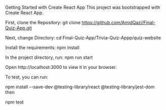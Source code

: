 Getting Started with Create React App This project was bootstrapped with Create React App.

First, clone the Repository: git clone https://github.com/AmidQazi/Final-Quiz-App.git

Next, change Directory: cd Final-Quiz-App/Trivia-Quiz-Appp/quiz-website

Install the requirements: npm install

In the project directory, run: npm run start

Open http://localhost:3000 to view it in your browser.

To test, you can run:

npm install --save-dev @testing-library/react @testing-library/jest-dom then

npm test
